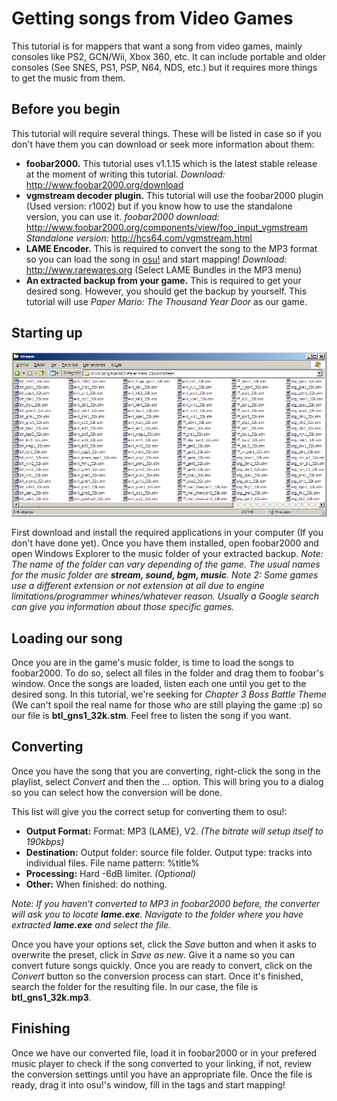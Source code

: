 Getting songs from Video Games
===============================

This tutorial is for mappers that want a song from video games, mainly consoles like PS2, GCN/Wii, Xbox 360, etc. It can include portable and older consoles (See SNES, PS1, PSP, N64, NDS, etc.) but it requires more things to get the music from them.

Before you begin
----------------

This tutorial will require several things. These will be listed in case so if you don't have them you can download or seek more information about them:

-   **foobar2000.** This tutorial uses v1.1.15 which is the latest stable release at the moment of writing this tutorial.
    *Download:* <http://www.foobar2000.org/download>
-   **vgmstream decoder plugin.** This tutorial will use the foobar2000 plugin (Used version: r1002) but if you know how to use the standalone version, you can use it.
    *foobar2000 download:* <http://www.foobar2000.org/components/view/foo_input_vgmstream>
    *Standalone version:* <http://hcs64.com/vgmstream.html>
-   **LAME Encoder.** This is required to convert the song to the MP3 format so you can load the song in [osu!](/wiki/Glossary) and start mapping!
    *Download:* <http://www.rarewares.org> (Select LAME Bundles in the MP3 menu)
-   **An extracted backup from your game.** This is required to get your desired song. However, you should get the backup by yourself.
    This tutorial will use *Paper Mario: The Thousand Year Door* as our game.

Starting up
-----------

![Inside of our music folder. Look that we are on the sound/stream folder.](GameMusicTutorial-Screen1.jpg "Inside of our music folder. Look that we are on the sound/stream folder.")

First download and install the required applications in your computer (If you don't have done yet). Once you have them installed, open foobar2000 and open Windows Explorer to the music folder of your extracted backup.
*Note: The name of the folder can vary depending of the game. The usual names for the music folder are **stream, sound, bgm, music**.*
*Note 2: Some games use a different extension or not extension at all due to engine limitations/programmer whines/whatever reason. Usually a Google search can give you information about those specific games.*

Loading our song
----------------

Once you are in the game's music folder, is time to load the songs to foobar2000. To do so, select all files in the folder and drag them to foobar's window. Once the songs are loaded, listen each one until you get to the desired song. In this tutorial, we're seeking for *Chapter 3 Boss Battle Theme* (We can't spoil the real name for those who are still playing the game :p) so our file is **btl\_gns1\_32k.stm**.
Feel free to listen the song if you want.

Converting
----------

Once you have the song that you are converting, right-click the song in the playlist, select *Convert* and then the *...* option. This will bring you to a dialog so you can select how the conversion will be done.

This list will give you the correct setup for converting them to osu!:

-   **Output Format:** Format: MP3 (LAME), V2. *(The bitrate will setup itself to 190kbps)*
-   **Destination:** Output folder: source file folder.
    Output type: tracks into individual files.
    File name pattern: %title%
-   **Processing:** Hard -6dB limiter. *(Optional)*
-   **Other:** When finished: do nothing.

*Note: If you haven't converted to MP3 in foobar2000 before, the converter will ask you to locate **lame.exe**. Navigate to the folder where you have extracted **lame.exe** and select the file.*

Once you have your options set, click the *Save* button and when it asks to overwrite the preset, click in *Save as new*. Give it a name so you can convert future songs quickly. Once you are ready to convert, click on the *Convert* button so the conversion process can start. Once it's finished, search the folder for the resulting file. In our case, the file is **btl\_gns1\_32k.mp3**.

Finishing
---------

Once we have our converted file, load it in foobar2000 or in your prefered music player to check if the song converted to your linking, if not, review the conversion settings until you have an appropriate file. Once the file is ready, drag it into osu!'s window, fill in the tags and start mapping!
